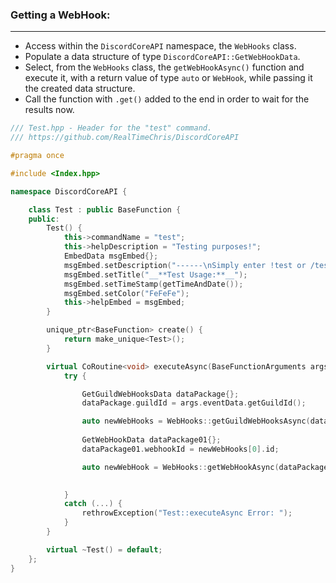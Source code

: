 ### **Getting a WebHook:**
---
- Access within the `DiscordCoreAPI` namespace, the `WebHooks` class.
- Populate a data structure of type `DiscordCoreAPI::GetWebHookData`.
- Select, from the `WebHooks` class, the `getWebHookAsync()` function and execute it, with a return value of type `auto` or `WebHook`, while passing it the created data structure.
- Call the function with `.get()` added to the end in order to wait for the results now.

```cpp
/// Test.hpp - Header for the "test" command.
/// https://github.com/RealTimeChris/DiscordCoreAPI

#pragma once

#include <Index.hpp>

namespace DiscordCoreAPI {

	class Test : public BaseFunction {
	public:
		Test() {
			this->commandName = "test";
			this->helpDescription = "Testing purposes!";
			EmbedData msgEmbed{};
			msgEmbed.setDescription("------\nSimply enter !test or /test!\n------");
			msgEmbed.setTitle("__**Test Usage:**__");
			msgEmbed.setTimeStamp(getTimeAndDate());
			msgEmbed.setColor("FeFeFe");
			this->helpEmbed = msgEmbed;
		}

		unique_ptr<BaseFunction> create() {
			return make_unique<Test>();
		}

		virtual CoRoutine<void> executeAsync(BaseFunctionArguments args) {
			try {

				GetGuildWebHooksData dataPackage{};
				dataPackage.guildId = args.eventData.getGuildId();

				auto newWebHooks = WebHooks::getGuildWebHooksAsync(dataPackage).get();
 
				GetWebHookData dataPackage01{};
				dataPackage01.webhookId = newWebHooks[0].id;

				auto newWebHook = WebHooks::getWebHookAsync(dataPackage01).get();

				
			}
			catch (...) {
				rethrowException("Test::executeAsync Error: ");
			}
		}

		virtual ~Test() = default;
	};
}
```
